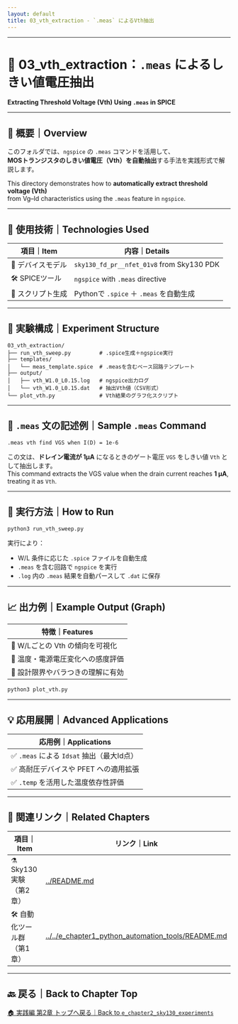 ```yaml
---
layout: default
title: 03_vth_extraction - `.meas` によるVth抽出
---
```


---

# 📐 03_vth_extraction：`.meas` によるしきい値電圧抽出  
**Extracting Threshold Voltage (Vth) Using `.meas` in SPICE**

---

## 📄 概要｜Overview

このフォルダでは、`ngspice` の `.meas` コマンドを活用して、  
**MOSトランジスタのしきい値電圧（Vth）を自動抽出**する手法を実践形式で解説します。  

This directory demonstrates how to **automatically extract threshold voltage (Vth)**  
from Vg–Id characteristics using the `.meas` feature in `ngspice`.

---

## 🔧 使用技術｜Technologies Used

| 項目｜Item | 内容｜Details |
|--------|-----------------------------|
| 🧱 デバイスモデル | `sky130_fd_pr__nfet_01v8` from Sky130 PDK |
| 🛠️ SPICEツール | `ngspice` with `.meas` directive |
| 📜 スクリプト生成 | Pythonで `.spice` ＋ `.meas` を自動生成 |

---

## 🧪 実験構成｜Experiment Structure

```text
03_vth_extraction/
├── run_vth_sweep.py         # .spice生成＋ngspice実行
├── templates/
│   └── meas_template.spice  # .measを含むベース回路テンプレート
├── output/
│   ├── vth_W1.0_L0.15.log   # ngspice出力ログ
│   └── vth_W1.0_L0.15.dat   # 抽出Vth値（CSV形式）
└── plot_vth.py              # Vth結果のグラフ化スクリプト
```

---

## 📏 `.meas` 文の記述例｜Sample `.meas` Command

```spice
.meas vth find VGS when I(D) = 1e-6
```

この文は、**ドレイン電流が 1µA** になるときのゲート電圧 `VGS` をしきい値 `Vth` として抽出します。  
This command extracts the VGS value when the drain current reaches **1 µA**, treating it as `Vth`.

---

## 🚀 実行方法｜How to Run

```bash
python3 run_vth_sweep.py
```

実行により：

- W/L 条件に応じた `.spice` ファイルを自動生成  
- `.meas` を含む回路で `ngspice` を実行  
- `.log` 内の `.meas` 結果を自動パースして `.dat` に保存  

---

## 📈 出力例｜Example Output (Graph)

| 特徴｜Features |
|------------------------------|
| 🔹 W/Lごとの Vth の傾向を可視化  
| 🔹 温度・電源電圧変化への感度評価  
| 🔹 設計限界やバラつきの理解に有効  

```bash
python3 plot_vth.py
```

---

## 💡 応用展開｜Advanced Applications

| 応用例｜Applications |
|----------------------|
| ✅ `.meas` による `Idsat` 抽出（最大Id点）  
| ✅ 高耐圧デバイスや PFET への適用拡張  
| ✅ `.temp` を活用した温度依存性評価  

---

## 🔗 関連リンク｜Related Chapters

| 項目｜Item | リンク｜Link |
|--------|-----------------------------|
| ⚗️ Sky130実験（第2章） | [../README.md](../README.md) |
| 🛠️ 自動化ツール群（第1章） | [../../e_chapter1_python_automation_tools/README.md](../../e_chapter1_python_automation_tools/README.md) |

---

## 🔙 戻る｜Back to Chapter Top

[🏠 実践編 第2章 トップへ戻る｜Back to `e_chapter2_sky130_experiments`](../README.md)
